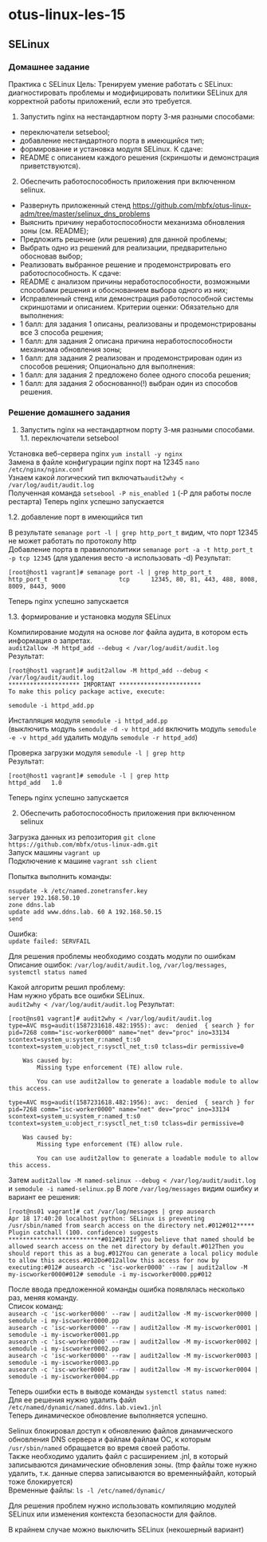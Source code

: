# otus-linux-les-15  
## SELinux  

### Домашнее задание

Практика с SELinux
Цель: Тренируем умение работать с SELinux: диагностировать проблемы и модифицировать политики SELinux для корректной работы приложений, если это требуется.
1. Запустить nginx на нестандартном порту 3-мя разными способами:
- переключатели setsebool;
- добавление нестандартного порта в имеющийся тип;
- формирование и установка модуля SELinux.
К сдаче:
- README с описанием каждого решения (скриншоты и демонстрация приветствуются).

2. Обеспечить работоспособность приложения при включенном selinux.
- Развернуть приложенный стенд
https://github.com/mbfx/otus-linux-adm/tree/master/selinux_dns_problems
- Выяснить причину неработоспособности механизма обновления зоны (см. README);
- Предложить решение (или решения) для данной проблемы;
- Выбрать одно из решений для реализации, предварительно обосновав выбор;
- Реализовать выбранное решение и продемонстрировать его работоспособность.
К сдаче:
- README с анализом причины неработоспособности, возможными способами решения и обоснованием выбора одного из них;
- Исправленный стенд или демонстрация работоспособной системы скриншотами и описанием.
Критерии оценки:
Обязательно для выполнения:
- 1 балл: для задания 1 описаны, реализованы и продемонстрированы все 3 способа решения;
- 1 балл: для задания 2 описана причина неработоспособности механизма обновления зоны;
- 1 балл: для задания 2 реализован и продемонстрирован один из способов решения;
Опционально для выполнения:
- 1 балл: для задания 2 предложено более одного способа решения;
- 1 балл: для задания 2 обоснованно(!) выбран один из способов решения. 


### Решение домашнего задания

1. Запустить nginx на нестандартном порту 3-мя разными способами. 
1.1. переключатели setsebool  
  
Установка веб-сервера nginx ```yum install -y nginx```  
Замена в файле конфигурации nginx порт на 12345  ```nano /etc/nginx/nginx.conf```  
Узнаем какой логический тип включать```audit2why < /var/log/audit/audit.log```  
Полученная команда ```setsebool -P nis_enabled 1```  (-Р для работы после рестарта)
Теперь nginx успешно запускается  

1.2. добавление порт в имеющийся тип  

В результате ```semanage port -l | grep http_port_t``` видим, что порт 12345 не может работать по протоколу http  
Добавление порта в правилополитики ```semanage port -a -t http_port_t -p tcp 12345``` (для удаления весто -a использовать -d)
Результат:  
```
[root@host1 vagrant]# semanage port -l | grep http_port_t
http_port_t                    tcp      12345, 80, 81, 443, 488, 8008, 8009, 8443, 9000
```
Теперь nginx успешно запускается  

1.3. формирование и установка модуля SELinux

Компилирование модуля на основе лог файла аудита, в котором есть информация о запретах.  
```audit2allow -M httpd_add --debug < /var/log/audit/audit.log```  
Результат:  
```
[root@host1 vagrant]# audit2allow -M httpd_add --debug < /var/log/audit/audit.log
******************** IMPORTANT ***********************
To make this policy package active, execute:

semodule -i httpd_add.pp
```
Инсталляция модуля ```semodule -i httpd_add.pp```  
(выключить модуль ```semodule -d -v httpd_add```
включить модуль ```semodule -e -v httpd_add```
удалить модуль ```semodule -r httpd_add```)  

Проверка загрузки модуля ```semodule -l | grep http```  
Результат:  
```
[root@host1 vagrant]# semodule -l | grep http
httpd_add	1.0
```
Теперь nginx успешно запускается  

2. Обеспечить работоспособность приложения при включенном selinux

Загрузка данных из репозитория ```git clone https://github.com/mbfx/otus-linux-adm.git```  
Запуск машины ```vagrant up```  
Подключение к машине ```vagrant ssh client```
 
Попытка выполнить команды: 
```
nsupdate -k /etc/named.zonetransfer.key
server 192.168.50.10
zone ddns.lab 
update add www.ddns.lab. 60 A 192.168.50.15
send
```
Ошибка:  
```update failed: SERVFAIL```

Для решения проблемы необходимо создать модули по ошибкам  
Описание ошибок: ```/var/log/audit/audit.log```, ```/var/log/messages```, ```systemctl status named```  
  
Какой алгоритм решил проблему:  
Нам нужно убрать все ошибки SELinux.  
```audit2why < /var/log/audit/audit.log``` 
Результат:  
```
[root@ns01 vagrant]# audit2why < /var/log/audit/audit.log
type=AVC msg=audit(1587231618.482:1955): avc:  denied  { search } for  pid=7268 comm="isc-worker0000" name="net" dev="proc" ino=33134 scontext=system_u:system_r:named_t:s0 tcontext=system_u:object_r:sysctl_net_t:s0 tclass=dir permissive=0

	Was caused by:
		Missing type enforcement (TE) allow rule.

		You can use audit2allow to generate a loadable module to allow this access.

type=AVC msg=audit(1587231618.482:1956): avc:  denied  { search } for  pid=7268 comm="isc-worker0000" name="net" dev="proc" ino=33134 scontext=system_u:system_r:named_t:s0 tcontext=system_u:object_r:sysctl_net_t:s0 tclass=dir permissive=0

	Was caused by:
		Missing type enforcement (TE) allow rule.

		You can use audit2allow to generate a loadable module to allow this access.

```
Затем ```audit2allow -M named-selinux --debug < /var/log/audit/audit.log``` и ```semodule -i named-selinux.pp```
В логе ```/var/log/messages``` видим ошибку и вариант ее решения: 
```
[root@ns01 vagrant]# cat /var/log/messages | grep ausearch
Apr 18 17:40:20 localhost python: SELinux is preventing /usr/sbin/named from search access on the directory net.#012#012*****  Plugin catchall (100. confidence) suggests   **************************#012#012If you believe that named should be allowed search access on the net directory by default.#012Then you should report this as a bug.#012You can generate a local policy module to allow this access.#012Do#012allow this access for now by executing:#012# ausearch -c 'isc-worker0000' --raw | audit2allow -M my-iscworker0000#012# semodule -i my-iscworker0000.pp#012
```
После ввода предложенной команды ошибка появлялась несколько раз, меняя команду.  
Список команд:  
```ausearch -c 'isc-worker0000' --raw | audit2allow -M my-iscworker0000 | semodule -i my-iscworker0000.pp```  
```ausearch -c 'isc-worker0000' --raw | audit2allow -M my-iscworker0001 | semodule -i my-iscworker0001.pp```  
```ausearch -c 'isc-worker0000' --raw | audit2allow -M my-iscworker0002 | semodule -i my-iscworker0002.pp```  
```ausearch -c 'isc-worker0000' --raw | audit2allow -M my-iscworker0003 | semodule -i my-iscworker0003.pp```  
```ausearch -c 'isc-worker0000' --raw | audit2allow -M my-iscworker0004 | semodule -i my-iscworker0004.pp```  
  
Теперь ошибки есть в выводе команды ```systemctl status named```:  
Для ее решения нужно удалить файл ```/etc/named/dynamic/named.ddns.lab.view1.jnl```  
Теперь динамическое обновление выполняется успешно.  
  
  
  
Selinux блокировал доступ к обновлению файлов динамического обновления DNS сервера и файлам файлам ОС, к которым ```/usr/sbin/named``` обращается во время своей работы.  
Также необходимо удалить файл с расширением .jnl, в который записываются динамические обновления зоны. (tmp файлы тоже нужно удалить, т.к. данные сперва записываются во временныйфайл, который тоже блокируется)  
Временные файлы: ```ls -l /etc/named/dynamic/```  

Для решения проблем нужно использовать компиляцию модулей SELinux или изменения контекста безопасности для файлов.  
  
В крайнем случае можно выключить SELinux (некошерный вариант)  